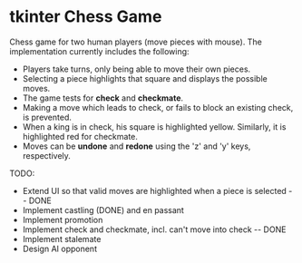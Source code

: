# tkinter Chess Game

Chess game for two human players (move pieces with mouse). The implementation currently includes the following:
- Players take turns, only being able to move their own pieces.
- Selecting a piece highlights that square and displays the possible moves.
- The game tests for **check** and **checkmate**.
- Making a move which leads to check, or fails to block an existing check, is prevented.
- When a king is in check, his square is highlighted yellow. Similarly, it is highlighted red for checkmate.
- Moves can be **undone** and **redone** using the 'z' and 'y' keys, respectively.

TODO:
- Extend UI so that valid moves are highlighted when a piece is selected -- DONE
- Implement castling (DONE) and en passant
- Implement promotion
- Implement check and checkmate, incl. can't move into check -- DONE
- Implement stalemate
- Design AI opponent
